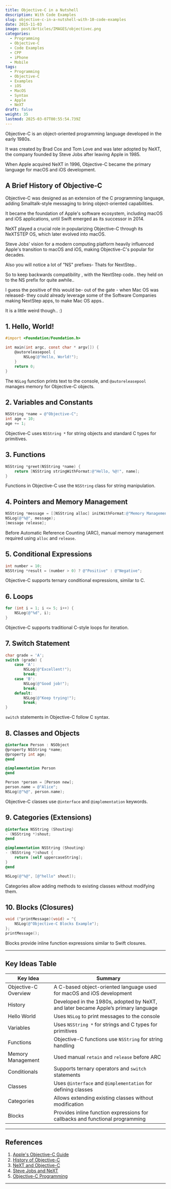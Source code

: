 ```yaml
---
title: Objective-C in a Nutshell
description: With Code Examples
slug: objective-c-in-a-nutshell-with-10-code-examples
date: 2015-11-03
image: post/Articles/IMAGES/objectivec.png
categories:
  - Programming
  - Objective-C
  - Code Examples
  - CPP
  - iPhone
  - Mobile
tags:
  - Programming
  - Objective-C
  - Examples
  - iOS
  - MacOS
  - Syntax
  - Apple
  - NeXT
draft: false
weight: 35
lastmod: 2025-03-07T00:55:54.739Z
---
```

Objective-C is an object-oriented programming language developed in the early 1980s.

It was created by Brad Cox and Tom Love and was later adopted by NeXT, the company founded by Steve Jobs after leaving Apple in 1985.

When Apple acquired NeXT in 1996, Objective-C became the primary language for macOS and iOS development.

## A Brief History of Objective-C

Objective-C was designed as an extension of the C programming language, adding Smalltalk-style messaging to bring object-oriented capabilities.

It became the foundation of Apple's software ecosystem, including macOS and iOS applications, until Swift emerged as its successor in 2014.

NeXT played a crucial role in popularizing Objective-C through its NeXTSTEP OS, which later evolved into macOS.

Steve Jobs’ vision  for a modern computing platform heavily influenced Apple's transition to macOS and iOS,  making Objective-C's popular for decades.

Also you will notice a lot of "NS" prefixes- Thats for NextStep..

So to keep backwards compatibility , with the NextStep code.. they held on to the NS prefix for quite awhile..

I guess the positive of this would be- out of the gate - when Mac OS was released- they could already leverage some of the Software Companies making NextStep apps, to make Mac OS apps..

It is a little weird though.. :)

## 1. Hello, World!

```objective-c
#import <Foundation/Foundation.h>

int main(int argc, const char * argv[]) {
    @autoreleasepool {
        NSLog(@"Hello, World!");
    }
    return 0;
}
```

The `NSLog` function prints text to the console, and `@autoreleasepool` manages memory for Objective-C objects.

## 2. Variables and Constants

```objective-c
NSString *name = @"Objective-C";
int age = 10;
age += 1;
```

Objective-C uses `NSString *` for string objects and standard C types for primitives.

## 3. Functions

```objective-c
NSString *greet(NSString *name) {
    return [NSString stringWithFormat:@"Hello, %@!", name];
}
```

Functions in Objective-C use the `NSString` class for string manipulation.

## 4. Pointers and Memory Management

```objective-c
NSString *message = [[NSString alloc] initWithFormat:@"Memory Management in Objective-C"];
NSLog(@"%@", message);
[message release];
```

Before Automatic Reference Counting (ARC), manual memory management required using `alloc` and `release`.

## 5. Conditional Expressions

```objective-c
int number = 10;
NSString *result = (number > 0) ? @"Positive" : @"Negative";
```

Objective-C supports ternary conditional expressions, similar to C.

## 6. Loops

```objective-c
for (int i = 1; i <= 5; i++) {
    NSLog(@"%d", i);
}
```

Objective-C supports traditional C-style loops for iteration.

## 7. Switch Statement

```objective-c
char grade = 'A';
switch (grade) {
    case 'A':
        NSLog(@"Excellent!");
        break;
    case 'B':
        NSLog(@"Good job!");
        break;
    default:
        NSLog(@"Keep trying!");
        break;
}
```

`switch` statements in Objective-C follow C syntax.

## 8. Classes and Objects

```objective-c
@interface Person : NSObject
@property NSString *name;
@property int age;
@end

@implementation Person
@end

Person *person = [Person new];
person.name = @"Alice";
NSLog(@"%@", person.name);
```

Objective-C classes use `@interface` and `@implementation` keywords.

## 9. Categories (Extensions)

```objective-c
@interface NSString (Shouting)
- (NSString *)shout;
@end

@implementation NSString (Shouting)
- (NSString *)shout {
    return [self uppercaseString];
}
@end

NSLog(@"%@", [@"hello" shout]);
```

Categories allow adding methods to existing classes without modifying them.

## 10. Blocks (Closures)

```objective-c
void (^printMessage)(void) = ^{
    NSLog(@"Objective-C Blocks Example");
};
printMessage();
```

Blocks provide inline function expressions similar to Swift closures.

***

## Key Ideas Table

| Key Idea             | Summary                                                                            |
| -------------------- | ---------------------------------------------------------------------------------- |
| Objective-C Overview | A C-based object-oriented language used for macOS and iOS development              |
| History              | Developed in the 1980s, adopted by NeXT, and later became Apple’s primary language |
| Hello World          | Uses `NSLog` to print messages to the console                                      |
| Variables            | Uses `NSString *` for strings and C types for primitives                           |
| Functions            | Objective-C functions use `NSString` for string handling                           |
| Memory Management    | Used manual `retain` and `release` before ARC                                      |
| Conditionals         | Supports ternary operators and `switch` statements                                 |
| Classes              | Uses `@interface` and `@implementation` for defining classes                       |
| Categories           | Allows extending existing classes without modification                             |
| Blocks               | Provides inline function expressions for callbacks and functional programming      |

***

## References

1. [Apple's Objective-C Guide](https://developer.apple.com/documentation/objectivec)
2. [History of Objective-C](https://www.cocoawithlove.com/2010/07/brief-history-of-objective-c.html)
3. [NeXT and Objective-C](https://www.folklore.org/StoryView.py?project=Macintosh\&story=NeXT.txt)
4. [Steve Jobs and NeXT](https://www.macworld.com/article/224502/steve-jobs-next-apple.html)
5. [Objective-C Programming](https://developer.apple.com/library/archive/documentation/Cocoa/Conceptual/ProgrammingWithObjectiveC/Introduction/Introduction.html)

***
